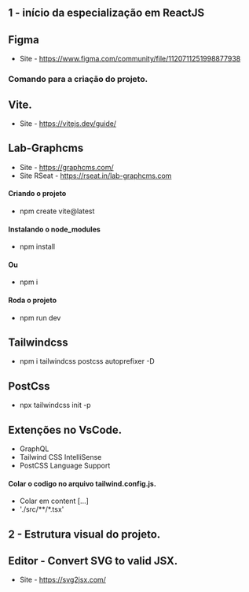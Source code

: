 ## 1 - início da especialização em ReactJS

## Figma
- Site - https://www.figma.com/community/file/1120711251998877938

### Comando para a criação do projeto.
## Vite.
- Site - https://vitejs.dev/guide/

## Lab-Graphcms
- Site - https://graphcms.com/
- Site RSeat - https://rseat.in/lab-graphcms.com

#### Criando o projeto
- npm create vite@latest

#### Instalando o node_modules
- npm install

#### Ou
- npm i

#### Roda o projeto
- npm run dev

## Tailwindcss
- npm i tailwindcss postcss autoprefixer -D

## PostCss
- npx tailwindcss init -p

## Extenções no VsCode.
- GraphQL
- Tailwind CSS IntelliSense
- PostCSS Language Support



#### Colar o codigo no arquivo tailwind.config.js.
- Colar em content [...]
- './src/**/*.tsx'



## 2 - Estrutura visual do projeto.

## Editor - Convert SVG to valid JSX.
- Site - https://svg2jsx.com/






